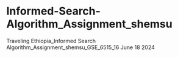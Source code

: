 # Informed-Search-Algorithm_Assignment_shemsu
Traveling Ethiopia_Informed Search Algorithm_Assignment_shemsu_GSE_6515_16 June 18 2024
